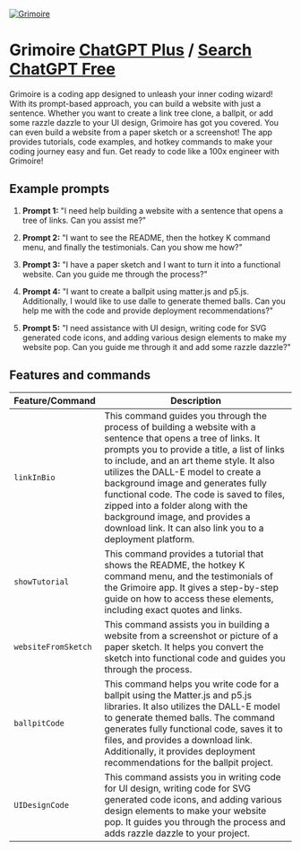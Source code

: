 
[![Grimoire](https://files.oaiusercontent.com/file-MTr7WWRSSCbZjGIeEUVF3Bwh?se=2123-10-15T16%3A15%3A08Z&sp=r&sv=2021-08-06&sr=b&rscc=max-age%3D31536000%2C%20immutable&rscd=attachment%3B%20filename%3DDALL%25C2%25B7E%2520Code%2520Wizard%2520Illustration.png&sig=G2gs2Pxi21I6346XTyg6tN9BydGthgIhc3YZIuE/n8w%3D)](https://chat.openai.com/g/g-n7Rs0IK86-grimoire)

# Grimoire [ChatGPT Plus](https://chat.openai.com/g/g-n7Rs0IK86-grimoire) / [Search ChatGPT Free](https://gptcall.net/index.html#/?search=Grimoire)

Grimoire is a coding app designed to unleash your inner coding wizard! With its prompt-based approach, you can build a website with just a sentence. Whether you want to create a link tree clone, a ballpit, or add some razzle dazzle to your UI design, Grimoire has got you covered. You can even build a website from a paper sketch or a screenshot! The app provides tutorials, code examples, and hotkey commands to make your coding journey easy and fun. Get ready to code like a 100x engineer with Grimoire!

## Example prompts

1. **Prompt 1:** "I need help building a website with a sentence that opens a tree of links. Can you assist me?"

2. **Prompt 2:** "I want to see the README, then the hotkey K command menu, and finally the testimonials. Can you show me how?"

3. **Prompt 3:** "I have a paper sketch and I want to turn it into a functional website. Can you guide me through the process?"

4. **Prompt 4:** "I want to create a ballpit using matter.js and p5.js. Additionally, I would like to use dalle to generate themed balls. Can you help me with the code and provide deployment recommendations?"

5. **Prompt 5:** "I need assistance with UI design, writing code for SVG generated code icons, and adding various design elements to make my website pop. Can you guide me through it and add some razzle dazzle?"



## Features and commands

| Feature/Command | Description |
| --- | --- |
| `linkInBio` | This command guides you through the process of building a website with a sentence that opens a tree of links. It prompts you to provide a title, a list of links to include, and an art theme style. It also utilizes the DALL-E model to create a background image and generates fully functional code. The code is saved to files, zipped into a folder along with the background image, and provides a download link. It can also link you to a deployment platform. |
| `showTutorial` | This command provides a tutorial that shows the README, the hotkey K command menu, and the testimonials of the Grimoire app. It gives a step-by-step guide on how to access these elements, including exact quotes and links. |
| `websiteFromSketch` | This command assists you in building a website from a screenshot or picture of a paper sketch. It helps you convert the sketch into functional code and guides you through the process. |
| `ballpitCode` | This command helps you write code for a ballpit using the Matter.js and p5.js libraries. It also utilizes the DALL-E model to generate themed balls. The command generates fully functional code, saves it to files, and provides a download link. Additionally, it provides deployment recommendations for the ballpit project. |
| `UIDesignCode` | This command assists you in writing code for UI design, writing code for SVG generated code icons, and adding various design elements to make your website pop. It guides you through the process and adds razzle dazzle to your project. |



